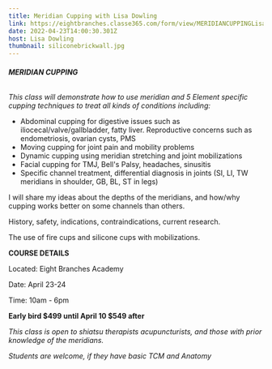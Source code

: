 ```yaml
---
title: Meridian Cupping with Lisa Dowling
link: https://eightbranches.classe365.com/form/view/MERIDIANCUPPINGLisaDowling
date: 2022-04-23T14:00:30.301Z
host: Lisa Dowling
thumbnail: siliconebrickwall.jpg
---
```

###### **MERIDIAN CUPPING**

*This class will demonstrate how to use meridian and 5 Element specific cupping techniques to treat all kinds of conditions including:*

* Abdominal cupping for digestive issues such as iliocecal/valve/gallbladder, fatty liver. Reproductive concerns such as endometriosis, ovarian cysts, PMS
* Moving cupping for joint pain and mobility problems
* Dynamic cupping using meridian stretching and joint mobilizations
* Facial cupping for TMJ, Bell's Palsy, headaches, sinusitis
* Specific channel treatment, differential diagnosis in joints (SI, LI, TW meridians in shoulder, GB, BL, ST in legs)



I will share my ideas about the depths of the meridians, and how/why cupping works better on some channels than others.

History, safety, indications, contraindications, current research.

The use of fire cups and silicone cups with mobilizations.



**COURSE DETAILS**

Located: Eight Branches Academy

Date: April 23-24

Time: 10am - 6pm



**Early bird $499 until April 10 $549 after**

*This class is open to shiatsu therapists acupuncturists, and those with prior knowledge of the meridians.*

*Students are welcome, if they have basic TCM and Anatomy*